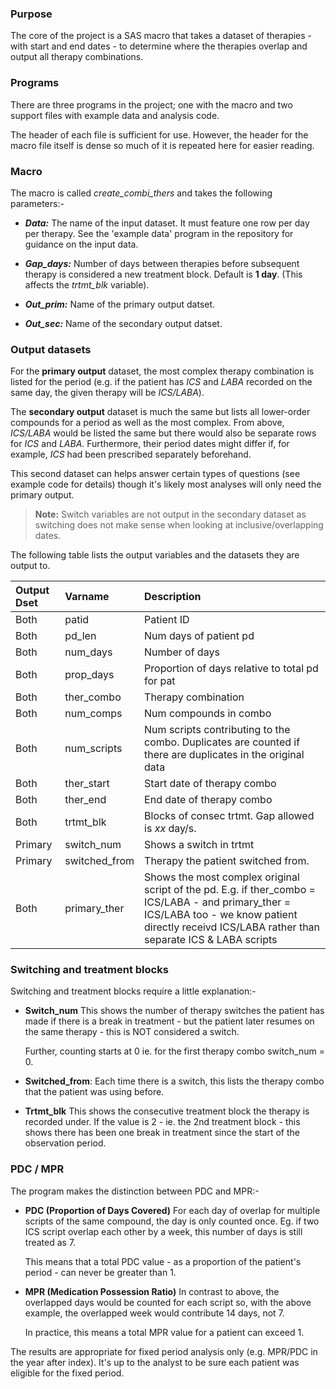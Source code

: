 ### Purpose

The core of the project is a SAS macro that takes a dataset of therapies - with start and end dates - to determine where the therapies overlap and output all therapy combinations.  

### Programs
There are three programs in the project; one with the macro and two support files with example data and analysis code.

The header of each file is sufficient for use.  However, the header for the macro file itself is dense so much of it is repeated here for easier reading.

### Macro

The macro is called *create_combi_thers* and takes the following parameters:-

+ ***Data:*** The name of the input dataset.  It must feature one row per day per therapy.  See the 'example data' program in the repository for guidance on the input data.

+ ***Gap_days:*** Number of days between therapies before subsequent therapy is considered a new treatment block.  Default is **1 day**.  (This affects the *trtmt_blk* variable).  

+ ***Out_prim:*** Name of the primary output datset.

+ ***Out_sec:*** Name of the secondary output datset.

### Output datasets

For the **primary output** dataset, the most complex therapy combination is listed for the period (e.g. if the patient has *ICS* and *LABA* recorded on the same day, the given therapy will be *ICS/LABA*).

The **secondary output** dataset is much the same but lists all lower-order compounds for a period as well as the most complex.  From above, *ICS/LABA* would be listed the same but there would also be separate rows for *ICS* and *LABA*.  Furthermore, their period dates might differ if, for example, *ICS* had been prescribed separately beforehand.  

This second dataset can helps answer certain types of questions (see example code for details) though it's likely most analyses will only need the primary output.  

> **Note:** Switch variables are not output in the secondary dataset as switching does not make sense when looking at inclusive/overlapping dates.

The following table lists the output variables and the datasets they are output to.

|Output Dset | Varname | Description | 
|:---|:---|:---|
| Both | patid | Patient ID
| Both | pd\_len | Num days of patient pd
| Both |num\_days | Number of days
| Both |prop\_days | Proportion of days relative to total pd for pat
| Both |ther\_combo | Therapy combination
| Both |num\_comps | Num compounds in combo
| Both |num\_scripts | Num scripts contributing to the combo.  Duplicates are counted if there are duplicates in the original data 
| Both |ther\_start | Start date of therapy combo
| Both |ther\_end |  End date of therapy combo
| Both |trtmt\_blk | Blocks of consec trtmt. Gap allowed is *xx* day/s.
| Primary |switch\_num | Shows a switch in trtmt
| Primary |switched\_from | Therapy the patient switched from.
| Both |primary\_ther | Shows the most complex original script of the pd. E.g. if ther_combo = ICS/LABA - and primary_ther = ICS/LABA too - we know patient directly receivd ICS/LABA rather than separate ICS & LABA scripts

### Switching and treatment blocks

Switching and treatment blocks require a little explanation:-

+ **Switch\_num**
This shows the number of therapy switches the patient has made if there is a break in treatment - but the patient later resumes on the same therapy - this is NOT considered a switch.

  Further, counting starts at 0 ie. for the first therapy combo switch_num = 0.

+ **Switched_from**: 
Each time there is a switch, this lists the therapy combo that the patient was using before.

+ **Trtmt_blk**
This shows the consecutive treatment block the therapy is recorded under.  If the value is 2 - ie. the 2nd treatment block - this shows there has been one break in treatment since the start of the observation period.

### PDC / MPR

The program makes the distinction between PDC and MPR:-

+ **PDC (Proportion of Days Covered)**
For each day of overlap for multiple scripts of the same compound, the day is only counted once.  Eg. if two ICS script overlap each other by a week, this number of days is still treated as 7.

   This means that a total PDC value - as a proportion of the patient's period - can never be greater than 1.

+ **MPR (Medication Possession Ratio)**
In contrast to above, the overlapped days would be counted for each script so, with the above example, the overlapped week would contribute 14 days, not 7.

  In practice, this means a total MPR value for a patient can exceed 1.

The results are appropriate for fixed period analysis only (e.g. MPR/PDC in the year after index).  It's up to the analyst to be sure each patient was eligible for the fixed period.
